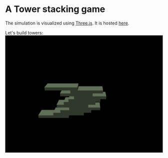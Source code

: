 # A Tower stacking game

The simulation is visualized using [Three.js](https://threejs.org/).
It is hosted [here](https://jonasnoki.github.io/towerbuilding/).

Let's build towers: ![](tower.png)